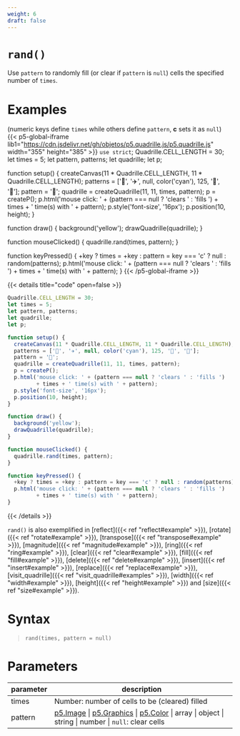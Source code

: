 ```yaml
---
weight: 6
draft: false
---
```


# `rand()`

Use `pattern` to randomly fill (or clear if `pattern` is `null`) cells the specified number of `times`.

# Examples

(numeric keys define `times` while others define `pattern`, **c** sets it as `null`)\
{{< p5-global-iframe lib1="https://cdn.jsdelivr.net/gh/objetos/p5.quadrille.js/p5.quadrille.js" width="355" height="385" >}}
`use strict`;
Quadrille.CELL_LENGTH = 30;
let times = 5;
let pattern, patterns;
let quadrille;
let p;

function setup() {
  createCanvas(11 * Quadrille.CELL_LENGTH, 11 * Quadrille.CELL_LENGTH);
  patterns = ['👻', '✈️', null, color('cyan'), 125, '🐒', '🐍'];
  pattern = '🐒';
  quadrille = createQuadrille(11, 11, times, pattern);
  p = createP();
  p.html('mouse click: ' + (pattern === null ? 'clears ' : 'fills ')
         + times + ' time(s) with ' + pattern);
  p.style('font-size', '16px');
  p.position(10, height);
}

function draw() {
  background('yellow');
  drawQuadrille(quadrille);
}

function mouseClicked() {
  quadrille.rand(times, pattern);
}

function keyPressed() {
  +key ? times = +key : pattern = key === 'c' ? null : random(patterns);
  p.html('mouse click: ' + (pattern === null ? 'clears ' : 'fills ')
         + times + ' time(s) with ' + pattern);
}
{{< /p5-global-iframe >}}

{{< details title="code" open=false >}}
```js
Quadrille.CELL_LENGTH = 30;
let times = 5;
let pattern, patterns;
let quadrille;
let p;

function setup() {
  createCanvas(11 * Quadrille.CELL_LENGTH, 11 * Quadrille.CELL_LENGTH);
  patterns = ['👻', '✈️', null, color('cyan'), 125, '🐒', '🐍'];
  pattern = '🐒';
  quadrille = createQuadrille(11, 11, times, pattern);
  p = createP();
  p.html('mouse click: ' + (pattern === null ? 'clears ' : 'fills ')
         + times + ' time(s) with ' + pattern);
  p.style('font-size', '16px');
  p.position(10, height);
}

function draw() {
  background('yellow');
  drawQuadrille(quadrille);
}

function mouseClicked() {
  quadrille.rand(times, pattern);
}

function keyPressed() {
  +key ? times = +key : pattern = key === 'c' ? null : random(patterns);
  p.html('mouse click: ' + (pattern === null ? 'clears ' : 'fills ')
         + times + ' time(s) with ' + pattern);
}
```
{{< /details >}}

`rand()` is also exemplified in [reflect]({{< ref "reflect#example" >}}), [rotate]({{< ref "rotate#example" >}}), [transpose]({{< ref "transpose#example" >}}), [magnitude]({{< ref "magnitude#example" >}}), [ring]({{< ref "ring#example" >}}), [clear]({{< ref "clear#example" >}}), [fill]({{< ref "fill#example" >}}), [delete]({{< ref "delete#example" >}}), [insert]({{< ref "insert#example" >}}), [replace]({{< ref "replace#example" >}}), [visit_quadrille]({{< ref "visit_quadrille#examples" >}}), [width]({{< ref "width#example" >}}), [height]({{< ref "height#example" >}}) and [size]({{< ref "size#example" >}}).

# Syntax

> `rand(times, pattern = null)`

# Parameters

| parameter | description                                                                                                                                                         |
|-----------|---------------------------------------------------------------------------------------------------------------------------------------------------------------------|
| times     | Number: number of cells to be (cleared) filled |
| pattern   | [p5.Image](https://p5js.org/reference/#/p5.Image) \| [p5.Graphics](https://p5js.org/reference/#/p5.Graphics) \| [p5.Color](https://p5js.org/reference/#/p5.Color) \| array \| object \| string \| number \| `null`: clear cells |